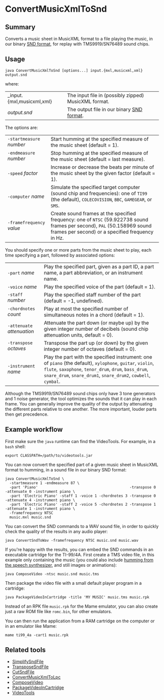 # ConvertMusicXmlToSnd

## Summary

Converts a music sheet in MusicXML format to a file playing the music, in our
binary [SND format](SndFileFormat.md), for replay with TMS9919/SN76489 sound
chips.

## Usage

    java ConvertMusicXmlToSnd [options...] input.{mxl,musicxml,xml} output.snd

where:

|                           |                                                               |
|---------------------------|---------------------------------------------------------------|
| _input.{mxl,musicxml,xml} | The input file in (possibly zipped) MusicXML format.          |
| _output.snd_              | The output file in our binary [SND format](SndFileFormat.md). |

The options are:

|                           |                                                                                                                                                                              |
|---------------------------|------------------------------------------------------------------------------------------------------------------------------------------------------------------------------|
| `-startmeasure` _number_  | Start humming at the specified measure of the music sheet (default = 1).                                                                                                     |
| `-endmeasure` _number_    | Stop humming at the specified measure of the music sheet (default = last measure).                                                                                           |
| `-speed` _factor_         | Increase or decrease the beats per minute of the music sheet by the given factor (default = 1).                                                                              |
| `-computer` _name_        | Simulate the specified target computer (sound chip and frequencies): one of `TI99` (the default), `COLECOVISION`, `BBC`, `GAMEGEAR`, or `SMS`.                               |
| `-framefrequency` _value_ | Create sound frames at the specified frequency: one of `NTSC` (59.922738 sound frames per second), `PAL` (50.158969 sound frames per second) or a specified frequency in Hz. |
                     
You should specify one or more parts from the music sheet to play, each time specifying a part, followed by associated options: 

|                            |                                                                                                                                                                                                                                       |
|----------------------------|---------------------------------------------------------------------------------------------------------------------------------------------------------------------------------------------------------------------------------------|
| `-part` _name_             | Play the specified part, given as a part ID, a part name, a part abbreviation, or an instrument name.                                                                                                                                 |
| `-voice` _name_            | Play the specified voice of the part (default = 1).                                                                                                                                                                                   |
| `-staff` _number_          | Play the specified staff number of the part (default = -1, undefined).                                                                                                                                                                |
| `-chordnotes` _count_      | Play at most the specified number of simultaneous notes in a chord (default = 1).                                                                                                                                                     |
| `-attenuate` _attenuation_ | Attenuate the part down (or maybe up) by the given integer number of decibels (sound chip attenuation units, default = 0).                                                                                                            |
| `-transpose` _octaves_     | Transpose the part up (or down) by the given integer number of octaves (default = 0).                                                                                                                                                 |
| `-instrument` _name_       | Play the part with the specified instrument: one of `piano` (the default), `xylophone`, `guitar`, `violin`, `flute`, `saxophone`, `tenor_drum`, `drum`, `bass_drum`, `snare_drum`, `snare_drum1`, `snare_drum2`, `cowbell`, `cymbal`. |
                            
Although the TMS9919/SN76489 sound chips only have 3 tone generators and 1
noise generator, the tool optimizes the sounds that it can play in each
frame. You can generally improve the quality of the output by attenuating
the different parts relative to one another. The more important, louder
parts then get precedence.

## Example workflow
               
First make sure the `java` runtime can find the VideoTools. For example, in a
`bash` shell:

    export CLASSPATH=/path/to/videotools.jar

You can now convert the specified part of a given music sheet in MusicXML
format to humming, in a sound file in our binary SND format:

    java ConvertMusicXmlToSnd \
      -startmeasure 1 -endmeasure 87 \
      -part 'Piano'                                          -transpose 0 -attenuate 0 -instrument piano \
      -part 'Electric Piano' -staff 1 -voice 1 -chordnotes 3 -transpose 0 -attenuate 4 -instrument piano \
      -part 'Electric Piano' -staff 2 -voice 5 -chordnotes 2 -transpose 1 -attenuate 1 -instrument piano \
      -framefrequency NTSC
      music.mxl music.snd
    
You can convert the SND commands to a WAV sound file, in order to quickly check
the quality of the results in any audio player:

    java ConvertSndToWav -framefrequency NTSC music.snd music.wav
    
If you're happy with the results, you can embed the SND commands in an
executable cartridge for the TI-99/4A. First create a TMS video file, in this
example only containing the music (you could also include [humming from the
speech synthesizer](ConvertMusicXmlToLpc.md), and still images or animations):

    java ComposeVideo -ntsc music.snd music.tms

Then package the video file with a small default player program in a cartridge:

    java PackageVideoInCartridge -title 'MY MUSIC' music.tms music.rpk
             
Instead of an RPK file `music.rpk` for the Mame emulator, you can also create
just a raw ROM file like `romc.bin`, for other emulators.

You can then run the application from a RAM cartridge on the computer or in an
emulator like Mame:

    mame ti99_4a -cart1 music.rpk 
    
## Related tools

* [SimplifySndFile](SimplifySndFile.md)
* [TransposeSndFile](TransposeSndFile.md)
* [CutSndFile](CutSndFile.md)
* [ConvertMusicXmlToLpc](ConvertMusicXmlToLpc.md)
* [ComposeVideo](ComposeVideo.md)
* [PackageVideoInCartridge](PackageVideoInCartridge.md)
* [VideoTools](../README.md)
